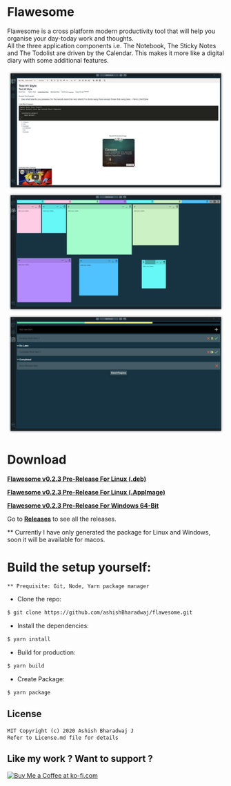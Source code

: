 # Flawesome
Flawesome is a cross platform modern productivity tool that will help you organise your day-today work and thoughts.
<br>
All the three application components i.e. The Notebook, The Sticky Notes and The Todolist are driven by the Calendar. This makes it more like a digital diary with some additional features.

<img src="assets/ScreenShotsTab1.png" alt="Application Tab 1 Screenshot"/>

<img src="assets/ScreenShotTab2.png" alt="Application Tab 2 Screenshot"/>

<img src="assets/ScreenShotTab3.png" alt="Application Tab 3 Screenshot"/>

# Download


   [**Flawesome v0.2.3 Pre-Release For Linux (.deb)**](https://github.com/ashishBharadwaj/flawesome/releases/download/v0.2.3/flawesome_amd64_0.2.3.deb)

   [**Flawesome v0.2.3 Pre-Release For Linux (.AppImage)**](https://github.com/ashishBharadwaj/flawesome/releases/download/v0.2.3/Flawesome-0.2.3.AppImage) 

   [**Flawesome v0.2.3 Pre-Release For Windows 64-Bit**](https://github.com/ashishBharadwaj/flawesome/releases/download/v0.2.3/Flawesome.Setup.0.2.3.exe)

   Go to [**Releases**](https://github.com/ashishBharadwaj/flawesome/releases) to see all the releases.

   ** Currently I have only generated the package for Linux and Windows, soon it will be available for macos.

# Build the setup yourself:

    ** Prequisite: Git, Node, Yarn package manager

- Clone the repo:

```bash
$ git clone https://github.com/ashishBharadwaj/flawesome.git
```

- Install the dependencies:

```bash
$ yarn install
```

- Build for production:

```bash
$ yarn build
```

- Create Package:

```bash
$ yarn package
```

## License
    MIT Copyright (c) 2020 Ashish Bharadwaj J
    Refer to License.md file for details

## Like my work ? Want to support ?
<a href='https://ko-fi.com/Y8Y01N1WE' target='_blank'><img height='36' style='border:0px;height:36px;' src='https://cdn.ko-fi.com/cdn/kofi2.png?v=2' border='0' alt='Buy Me a Coffee at ko-fi.com' /></a>
